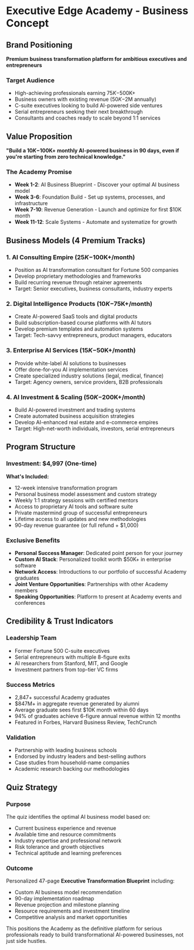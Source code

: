 # Executive Edge Academy - Business Concept

## Brand Positioning
**Premium business transformation platform for ambitious executives and entrepreneurs**

### Target Audience
- High-achieving professionals earning $75K-$500K+ 
- Business owners with existing revenue ($50K-$2M annually)
- C-suite executives looking to build AI-powered side ventures
- Serial entrepreneurs seeking their next breakthrough
- Consultants and coaches ready to scale beyond 1:1 services

## Value Proposition
**"Build a $10K-$100K+ monthly AI-powered business in 90 days, even if you're starting from zero technical knowledge."**

### The Academy Promise
- **Week 1-2**: AI Business Blueprint - Discover your optimal AI business model
- **Week 3-6**: Foundation Build - Set up systems, processes, and infrastructure  
- **Week 7-10**: Revenue Generation - Launch and optimize for first $10K month
- **Week 11-12**: Scale Systems - Automate and systematize for growth

## Business Models (4 Premium Tracks)

### 1. **AI Consulting Empire** ($25K-$100K+/month)
- Position as AI transformation consultant for Fortune 500 companies
- Develop proprietary methodologies and frameworks
- Build recurring revenue through retainer agreements
- Target: Senior executives, business consultants, industry experts

### 2. **Digital Intelligence Products** ($10K-$75K+/month)  
- Create AI-powered SaaS tools and digital products
- Build subscription-based course platforms with AI tutors
- Develop premium templates and automation systems
- Target: Tech-savvy entrepreneurs, product managers, educators

### 3. **Enterprise AI Services** ($15K-$50K+/month)
- Provide white-label AI solutions to businesses
- Offer done-for-you AI implementation services  
- Create specialized industry solutions (legal, medical, finance)
- Target: Agency owners, service providers, B2B professionals

### 4. **AI Investment & Scaling** ($50K-$200K+/month)
- Build AI-powered investment and trading systems
- Create automated business acquisition strategies
- Develop AI-enhanced real estate and e-commerce empires
- Target: High-net-worth individuals, investors, serial entrepreneurs

## Program Structure

### Investment: $4,997 (One-time)
**What's Included:**
- 12-week intensive transformation program
- Personal business model assessment and custom strategy
- Weekly 1:1 strategy sessions with certified mentors
- Access to proprietary AI tools and software suite
- Private mastermind group of successful entrepreneurs  
- Lifetime access to all updates and new methodologies
- 90-day revenue guarantee (or full refund + $1,000)

### Exclusive Benefits
- **Personal Success Manager**: Dedicated point person for your journey
- **Custom AI Stack**: Personalized toolkit worth $50K+ in enterprise software
- **Network Access**: Introductions to our portfolio of successful Academy graduates
- **Joint Venture Opportunities**: Partnerships with other Academy members
- **Speaking Opportunities**: Platform to present at Academy events and conferences

## Credibility & Trust Indicators

### Leadership Team
- Former Fortune 500 C-suite executives
- Serial entrepreneurs with multiple 8-figure exits
- AI researchers from Stanford, MIT, and Google
- Investment partners from top-tier VC firms

### Success Metrics
- 2,847+ successful Academy graduates
- $847M+ in aggregate revenue generated by alumni  
- Average graduate sees first $10K month within 60 days
- 94% of graduates achieve 6-figure annual revenue within 12 months
- Featured in Forbes, Harvard Business Review, TechCrunch

### Validation
- Partnership with leading business schools
- Endorsed by industry leaders and best-selling authors
- Case studies from household-name companies
- Academic research backing our methodologies

## Quiz Strategy

### Purpose
The quiz identifies the optimal AI business model based on:
- Current business experience and revenue
- Available time and resource commitments  
- Industry expertise and professional network
- Risk tolerance and growth objectives
- Technical aptitude and learning preferences

### Outcome
Personalized 47-page **Executive Transformation Blueprint** including:
- Custom AI business model recommendation
- 90-day implementation roadmap
- Revenue projection and milestone planning
- Resource requirements and investment timeline
- Competitive analysis and market opportunities

This positions the Academy as the definitive platform for serious professionals ready to build transformational AI-powered businesses, not just side hustles.
